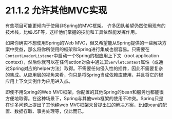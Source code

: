 # 21.1.2 允许其他MVC实现

有些项目可能更倾向于使用非Spring的MVC框架。 许多团队希望仍然使用现有的技术栈，比如JSF等，这样他们掌握的技能和工具依然能发挥作用。

如果你确实不想使用Spring的Web MVC，但又希望能从Spring提供的一些解决方案中受益，那么将你所使用的框架和Spring进行集成也很容易。只需要在`ContextLoaderListener`中启动一个Spring的根应用上下文（root application context），然后你就可以在任何action对象中通过其`ServletContext`属性（或通过Spring对应的helper方法）取得。不需要任何侵入性的插件，因此不需要复杂的集成。从应用层的视角来看，你只是将Spring当成依赖库使用，并且将它的根应用上下文实例作为应用进入点。

即使不用Spring的Web MVC框架，你配置的其他Spring的bean和服务也都能很方便地取得。在这种场景下，Spring与其他web框架的使用不冲突。Spring只是在许多问题上提出了其他纯web MVC框架未曾提出过的解决方案，比如bean的配置、数据存取、事务处理等，仅此而已。
